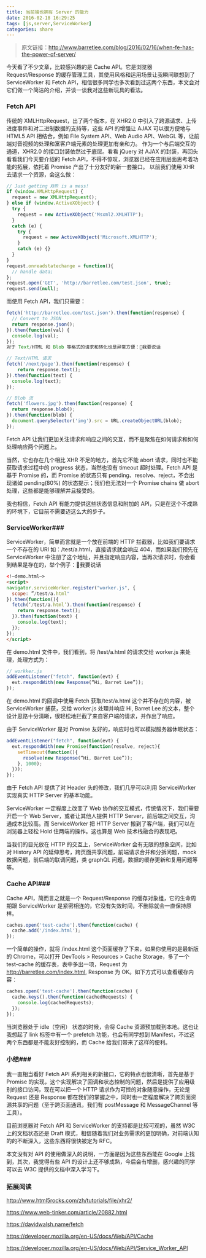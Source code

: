 ```yaml
---
title: 当前端也拥有 Server 的能力
date: 2016-02-18 16:29:25
tags: [js,server,ServiceWorker]
categories: share
---
```


> 原文链接：http://www.barretlee.com/blog/2016/02/16/when-fe-has-the-power-of-server/

今天看了不少文章，比较感兴趣的是 Cache API。它是浏览器 Request/Response 的缓存管理工具，其使用风格和运用场景让我瞬间联想到了 ServiceWorker 和 Fetch API，相信很多同学也多次看到过这两个东西，本文会对它们做一个简洁的介绍，并谈一谈我对这些新玩具的看法。

### Fetch API ###
传统的 XMLHttpRequest，出了两个版本，在 XHR2.0 中引入了跨源请求、上传进度事件和对二进制数据的支持等，这些 API 的增强让 AJAX 可以很方便地与 HTML5 API 相结合，例如 File System API、Web Audio API、WebGL 等，让前端对音视频的处理和富客户端元素的处理更加有亲和力。
作为一个与后端交互的通道，XHR2.0 的接口封装依然过于底层。看看 jQuery 对 AJAX 的封装，再回头看看我们今天要介绍的 Fetch API，不得不惊叹，浏览器已经在应用层面思考着功能的拓展，依托着 Promise 产出了十分友好的新一套接口。
以前我们使用 XHR 去请求一个资源，会这么做：

```javascript
// Just getting XHR is a mess!
if (window.XMLHttpRequest) {
  request = new XMLHttpRequest();
} else if (window.ActiveXObject) {
  try {
    request = new ActiveXObject('Msxml2.XMLHTTP');
  } 
  catch (e) {
    try {
      request = new ActiveXObject('Microsoft.XMLHTTP');
    } 
    catch (e) {}
  }
}
request.onreadstatechange = function(){
  // handle data;
};
request.open('GET', 'http://barretlee.com/test.json', true);
request.send(null);

```
而使用 Fetch API，我们只需要：

```javascript
fetch('http://barretlee.com/test.json').then(function(response) { 
  // Convert to JSON
  return response.json();
}).then(function(val) {
  console.log(val); 
});
对于 Text/HTML 和 Blob 等格式的请求和转化也是异常方便：我要说话

// Text/HTML 请求
fetch('/next/page').then(function(response) {
    return response.text();
}).then(function(text) {
  console.log(text); 
});

// Blob 流
fetch('flowers.jpg').then(function(response) {
  return response.blob();
}).then(function(blob) {
  document.querySelector('img').src = URL.createObjectURL(blob);
});

```

Fetch API 让我们更加关注请求和响应之间的交互，而不是聚焦在如何请求和如何处理响应两个问题上。

当然，它也存在几个相比 XHR 不足的地方，首先它不能 abort 请求，同时也不能获取请求过程中的 progress 状态，当然也没有 timeout 超时处理。Fetch API 是基于 Promise 的，而 Promise 的状态只有 pending、resolve、reject，不会出现诸如 pending(80%) 的状态提示；我们也无法对一个 Promise chains 做 abort 处理，这些都是能够理解并且接受的。

我也相信，Fetch API 有能力提供这些状态信息和附加的 API，只是在这个不成熟的环境下，它目前不需要迈这么大的步子。

### ServiceWorker###
ServiceWorker，简单而言就是一个放在前端的 HTTP 拦截器，比如我们要请求一个不存在的 URI 如：/test/a.html，直接请求就会响应 404，而如果我们预先在 ServiceWorker 中注册了这个地址，并且指定响应内容，当再次请求时，你会看到结果是存在的，举个例子：我要说话

```html
<!—demo.html—>
<script>
navigator.serviceWorker.register("worker.js", {
  scope: ”/test/a.html"
}).then(function(){
  fetch(‘/test/a.html’).then(function(response) {
    return response.text();
  }).then(function(text) {
    console.log(text); 
  });
});
</script>
```
在 demo.html 文件中，我们看到，将 /test/a.html 的请求交给 worker.js 来处理，处理方式为：

```javascript
// workker.js
addEventListener("fetch", function(evt) {
  evt.respondWith(new Response(“Hi, Barret Lee”));
});
```
在 demo.html 的回调中使用 Fetch 获取/test/a.html 这个并不存在的内容，被 ServiceWorker 捕获，交给 worker.js 处理并响应 Hi, Barret Lee 的文本，整个设计思路十分清晰，很轻松地拦截了来自客户端的请求，并作出了响应。

由于 ServiceWorker 是对 Promise 友好的，响应时也可以模拟服务器休眠状态：

```javascript
addEventListener("fetch", function(evt) {
  evt.respondWith(new Promise(function(resolve, reject){
    setTimeout(function(){
      resolve(new Response(“Hi, Barret Lee”));
    }, 1000);
  }));
});
```
由于 Fetch API 提供了对 Header 头的修改，我们几乎可以利用 ServiceWorker 实现真实 HTTP Server 的基本功能。

ServiceWorker 一定程度上改变了 Web 协作的交互模式，传统情况下，我们需要开启一个 Web Server，或者让其他人提供 HTTP Server，前后端之间交互，沟通成本比较高。而 ServiceWorker 把 HTTP Server 搬到了客户端，我们可以在浏览器上轻松 Hold 住两端的操作。这也算是 Web 技术栈融合的表现吧。

当我们的目光放在 HTTP 的交互上，ServiceWorker 会有无限的想象空间，比如对 History API 的延伸思考，跨页面共享问题，前端请求合并和分拆问题，mock 数据问题，前后端的联调问题，类 graphQL 问题，数据的缓存更新和复用问题等等。

### Cache API###
Cache API，简而言之就是一个 Request/Response 的缓存对象组，它的生命周期跟 ServiceWorker 是紧密相连的，它没有失效时间，不删除就会一直保持原样。
```javascript
caches.open('test-cache').then(function(cache) {
  cache.add('/index.html');
});
```
一个简单的操作，就将 /index.html 这个页面缓存了下来，如果你使用的是最新版的 Chrome，可以打开 DevTools > Resources > Cache Storage，多了一个 test-cache 的缓存表，表中多出一项，Request 为 http://barretlee.com/index.html, Response 为 OK。如下方式可以查看缓存内容：

```javascript
caches.open('test-cache').then(function(cache) { 
  cache.keys().then(function(cachedRequests) { 
    console.log(cachedRequests);
  });
});
```
当浏览器处于 idle（空闲） 状态的时候，会将 Cache 资源预加载到本地。这也让我想起了 link 标签中有一个 prefetch 功能，也会有同学想到 Manifest，不过这两个东西都是不能友好控制的，而 Cache 给我们带来了这样的便利。

### 小结###
我一直相当看好 Fetch API 系列相关的新接口，它的特点也很清晰，首先是基于 Promise 的实现，这个实现解决了回调和状态控制的问题，然后是提供了应用级别的接口访问，现在可以把一个 HTTP 请求作为可控的对象随意操作，无论是 Request 还是 Response 都在我们的掌握之中，同时也一定程度解决了跨页面资源共享的问题（至于跨页面通讯，我们有 postMessage 和 MessageChannel 等工具）。

目前浏览器对 Fetch API 和 ServiceWorker 的支持都是比较可观的，虽然 W3C 上的文档状态还是 Draft 模式，相信随着我们对业务需求的更加明确，对前端认知的的不断深入，这些东西将很快被定为 RFC。

本文没有对 API 的使用做深入的说明，一方面是因为这些东西能在 Google 上找到，其次，我觉得有些 API 的设计上还不够成熟，今后会有增删，感兴趣的同学可以去 W3C 提供的文档中深入学习下。

### 拓展阅读 ###
http://www.html5rocks.com/zh/tutorials/file/xhr2/

https://www.web-tinker.com/article/20882.html

https://davidwalsh.name/fetch

https://developer.mozilla.org/en-US/docs/Web/API/Cache

https://developer.mozilla.org/en-US/docs/Web/API/Service_Worker_API